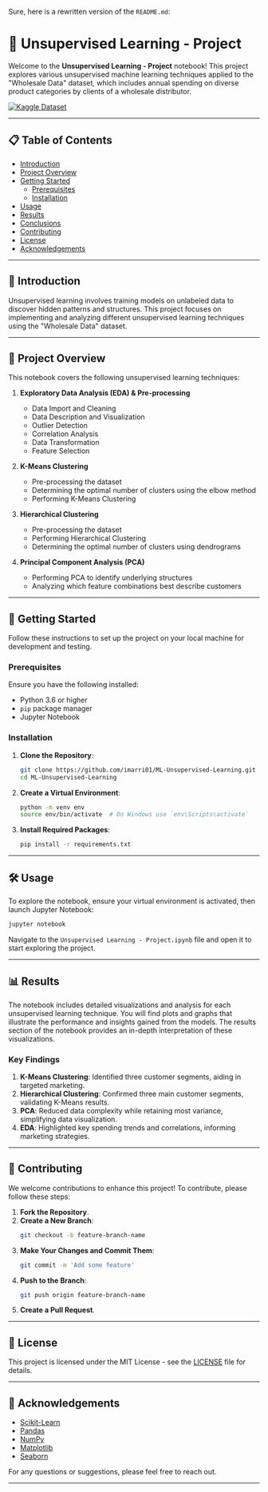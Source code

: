 Sure, here is a rewritten version of the `README.md`:


# 🧠 Unsupervised Learning - Project

Welcome to the **Unsupervised Learning - Project** notebook! This project explores various unsupervised machine learning techniques applied to the "Wholesale Data" dataset, which includes annual spending on diverse product categories by clients of a wholesale distributor.

[![Kaggle Dataset](https://img.shields.io/badge/Kaggle-Dataset-blue.svg)](https://www.kaggle.com/datasets/binovi/wholesale-customers-data-set)

---

## 📋 Table of Contents

- [Introduction](#introduction)
- [Project Overview](#project-overview)
- [Getting Started](#getting-started)
  - [Prerequisites](#prerequisites)
  - [Installation](#installation)
- [Usage](#usage)
- [Results](#results)
- [Conclusions](#conclusions)
- [Contributing](#contributing)
- [License](#license)
- [Acknowledgements](#acknowledgements)

---

## 📘 Introduction

Unsupervised learning involves training models on unlabeled data to discover hidden patterns and structures. This project focuses on implementing and analyzing different unsupervised learning techniques using the "Wholesale Data" dataset.

---

## 🌟 Project Overview

This notebook covers the following unsupervised learning techniques:

1. **Exploratory Data Analysis (EDA) & Pre-processing**
   - Data Import and Cleaning
   - Data Description and Visualization
   - Outlier Detection
   - Correlation Analysis
   - Data Transformation
   - Feature Selection

2. **K-Means Clustering**
   - Pre-processing the dataset
   - Determining the optimal number of clusters using the elbow method
   - Performing K-Means Clustering

3. **Hierarchical Clustering**
   - Pre-processing the dataset
   - Performing Hierarchical Clustering
   - Determining the optimal number of clusters using dendrograms

4. **Principal Component Analysis (PCA)**
   - Performing PCA to identify underlying structures
   - Analyzing which feature combinations best describe customers

---

## 🚀 Getting Started

Follow these instructions to set up the project on your local machine for development and testing.

### Prerequisites

Ensure you have the following installed:
- Python 3.6 or higher
- `pip` package manager
- Jupyter Notebook

### Installation

1. **Clone the Repository**:
    ```bash
    git clone https://github.com/imarri01/ML-Unsupervised-Learning.git
    cd ML-Unsupervised-Learning
    ```

2. **Create a Virtual Environment**:
    ```bash
    python -m venv env
    source env/bin/activate  # On Windows use `env\Scripts\activate`
    ```

3. **Install Required Packages**:
    ```bash
    pip install -r requirements.txt
    ```

---

## 🛠️ Usage

To explore the notebook, ensure your virtual environment is activated, then launch Jupyter Notebook:

```bash
jupyter notebook
```

Navigate to the `Unsupervised Learning - Project.ipynb` file and open it to start exploring the project.

---

## 📊 Results

The notebook includes detailed visualizations and analysis for each unsupervised learning technique. You will find plots and graphs that illustrate the performance and insights gained from the models. The results section of the notebook provides an in-depth interpretation of these visualizations.

### Key Findings

1. **K-Means Clustering**: Identified three customer segments, aiding in targeted marketing.
2. **Hierarchical Clustering**: Confirmed three main customer segments, validating K-Means results.
3. **PCA**: Reduced data complexity while retaining most variance, simplifying data visualization.
4. **EDA**: Highlighted key spending trends and correlations, informing marketing strategies.

---

## 🤝 Contributing

We welcome contributions to enhance this project! To contribute, please follow these steps:

1. **Fork the Repository**.
2. **Create a New Branch**:
    ```bash
    git checkout -b feature-branch-name
    ```
3. **Make Your Changes and Commit Them**:
    ```bash
    git commit -m 'Add some feature'
    ```
4. **Push to the Branch**:
    ```bash
    git push origin feature-branch-name
    ```
5. **Create a Pull Request**.

---

## 📜 License

This project is licensed under the MIT License - see the [LICENSE](LICENSE) file for details.

---

## 💼 Acknowledgements

- [Scikit-Learn](https://scikit-learn.org/stable/)
- [Pandas](https://pandas.pydata.org/)
- [NumPy](https://numpy.org/)
- [Matplotlib](https://matplotlib.org/)
- [Seaborn](https://seaborn.pydata.org/)

For any questions or suggestions, please feel free to reach out.

---
